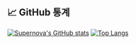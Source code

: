 ## 📈 GitHub 통계
[![Supernova's GitHub stats](https://github-readme-stats.vercel.app/api?username=nova524)](https://github.com/anuraghazra/github-readme-stats)
[![Top Langs](https://github-readme-stats.vercel.app/api/top-langs/?username=anuraghazra&layout=compact)](https://github.com/anuraghazra/github-readme-stats)
